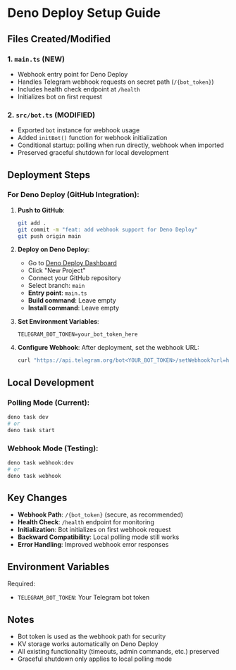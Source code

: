 # Deno Deploy Setup Guide

## Files Created/Modified

### 1. `main.ts` (NEW)

- Webhook entry point for Deno Deploy
- Handles Telegram webhook requests on secret path (`/{bot_token}`)
- Includes health check endpoint at `/health`
- Initializes bot on first request

### 2. `src/bot.ts` (MODIFIED)

- Exported `bot` instance for webhook usage
- Added `initBot()` function for webhook initialization
- Conditional startup: polling when run directly, webhook when imported
- Preserved graceful shutdown for local development

## Deployment Steps

### For Deno Deploy (GitHub Integration):

1. **Push to GitHub**:

   ```bash
   git add .
   git commit -m "feat: add webhook support for Deno Deploy"
   git push origin main
   ```

2. **Deploy on Deno Deploy**:

   - Go to [Deno Deploy Dashboard](https://dash.deno.com/)
   - Click "New Project"
   - Connect your GitHub repository
   - Select branch: `main`
   - **Entry point**: `main.ts`
   - **Build command**: Leave empty
   - **Install command**: Leave empty

3. **Set Environment Variables**:

   ```
   TELEGRAM_BOT_TOKEN=your_bot_token_here
   ```

4. **Configure Webhook**:
   After deployment, set the webhook URL:
   ```bash
   curl "https://api.telegram.org/bot<YOUR_BOT_TOKEN>/setWebhook?url=https://<your-project>.deno.dev/<YOUR_BOT_TOKEN>"
   ```

## Local Development

### Polling Mode (Current):

```bash
deno task dev
# or
deno task start
```

### Webhook Mode (Testing):

```bash
deno task webhook:dev
# or
deno task webhook
```

## Key Changes

- **Webhook Path**: `/{bot_token}` (secure, as recommended)
- **Health Check**: `/health` endpoint for monitoring
- **Initialization**: Bot initializes on first webhook request
- **Backward Compatibility**: Local polling mode still works
- **Error Handling**: Improved webhook error responses

## Environment Variables

Required:

- `TELEGRAM_BOT_TOKEN`: Your Telegram bot token

## Notes

- Bot token is used as the webhook path for security
- KV storage works automatically on Deno Deploy
- All existing functionality (timeouts, admin commands, etc.) preserved
- Graceful shutdown only applies to local polling mode
